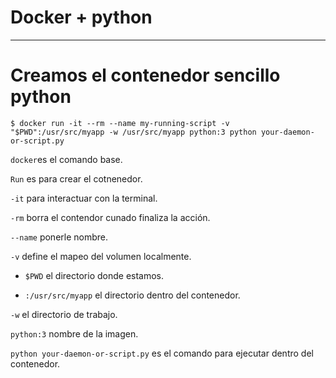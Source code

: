 # Docker + python

---

# Creamos el contenedor sencillo python

`$ docker run -it --rm --name my-running-script -v "$PWD":/usr/src/myapp -w /usr/src/myapp python:3 python your-daemon-or-script.py`

`docker`es el comando base.

`Run` es para crear el cotnenedor.

`-it` para interactuar con la terminal.

`-rm` borra el contendor cunado finaliza la acción.

`--name` ponerle nombre.

`-v` define el mapeo del volumen localmente.

- `$PWD` el directorio donde estamos.

- `:/usr/src/myapp` el directorio dentro del contenedor.

`-w` el directorio de trabajo.

`python:3` nombre de la imagen.

`python your-daemon-or-script.py` es el comando para ejecutar dentro del contenedor.

